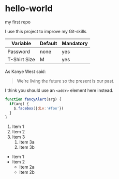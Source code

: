 # hello-world
my first repo

I use this project to improve my Git-skills.

Variable | Default | Mandatory 
------------ | ------------ | ------------
Password | none | yes
T-Shirt Size | M | yes

As Kanye West said:

> We're living the future so
> the present is our past.

I think you should use an
`<addr>` element here instead.

```javascript
function fancyAlert(arg) {
  if(arg) {
    $.facebox({div:'#foo'})
  }
}
```
1. Item 1
1. Item 2
1. Item 3
   1. Item 3a
   1. Item 3b
   
* Item 1
* Item 2
  * Item 2a
  * Item 2b
